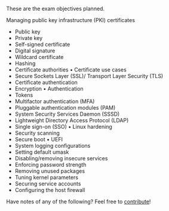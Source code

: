 These are the exam objectives planned.

Managing public key
infrastructure (PKI) certificates
- Public key
- Private key
- Self-signed certificate
- Digital signature
- Wildcard certificate
- Hashing
- Certificate authorities
• Certificate use cases
- Secure Sockets Layer (SSL)/
Transport Layer Security (TLS)
- Certificate authentication
- Encryption
• Authentication
- Tokens
- Multifactor authentication (MFA)
- Pluggable authentication
modules (PAM)
- System Security Services
Daemon (SSSD)
- Lightweight Directory
Access Protocol (LDAP)
- Single sign-on (SSO)
• Linux hardening
- Security scanning
- Secure boot
• UEFI
- System logging configurations
- Setting default umask
- Disabling/removing
insecure services
- Enforcing password strength
- Removing unused packages
- Tuning kernel parameters
- Securing service accounts
- Configuring the host firewall

Have notes of any of the following? Feel free to [contribute](https://github.com/Joe-Bulfer/Linux-Study-Notes/pulls)!
